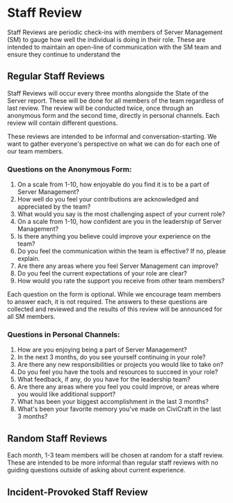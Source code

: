 # Staff Review
Staff Reviews are periodic check-ins with members of Server Management (SM) to gauge how well the individual is doing in their role. These are intended to maintain an open-line of communication with the SM team and ensure they continue to understand the

## Regular Staff Reviews
Staff Reviews will occur every three months alongside the State of the Server report. These will be done for all members of the team regardless of last review. The review will be conducted twice, once through an anonymous form and the second time, directly in personal channels. Each review will contain different questions.

These reviews are intended to be informal and conversation-starting. We want to gather everyone's perspective on what we can do for each one of our team members.

### Questions on the Anonymous Form:
1. On a scale from 1-10, how enjoyable do you find it is to be a part of Server Management?
2. How well do you feel your contributions are acknowledged and appreciated by the team?
3. What would you say is the most challenging aspect of your current role?
4. On a scale from 1-10, how confident are you in the leadership of Server Management?
5. Is there anything you believe could improve your experience on the team?
6. Do you feel the communication within the team is effective? If no, please explain.
7. Are there any areas where you feel Server Management can improve?
8. Do you feel the current expectations of your role are clear?
9. How would you rate the support you receive from other team members?

Each question on the form is optional. While we encourage team members to answer each, it is not required. The answers to these questions are collected and reviewed and the results of this review will be announced for all SM members.

### Questions in Personal Channels:
1. How are you enjoying being a part of Server Management?
2. In the next 3 months, do you see yourself continuing in your role?
3. Are there any new responsibilities or projects you would like to take on?
4. Do you feel you have the tools and resources to succeed in your role?
5. What feedback, if any, do you have for the leadership team?
6. Are there any areas where you feel you could improve, or areas where you would like additional support?
7. What has been your biggest accomplishment in the last 3 months?
8. What's been your favorite memory you've made on CiviCraft in the last 3 months?

## Random Staff Reviews
Each month, 1-3 team members will be chosen at random for a staff review. These are intended to be more informal than regular staff reviews with no guiding questions outside of asking about current experience.

## Incident-Provoked Staff Review



